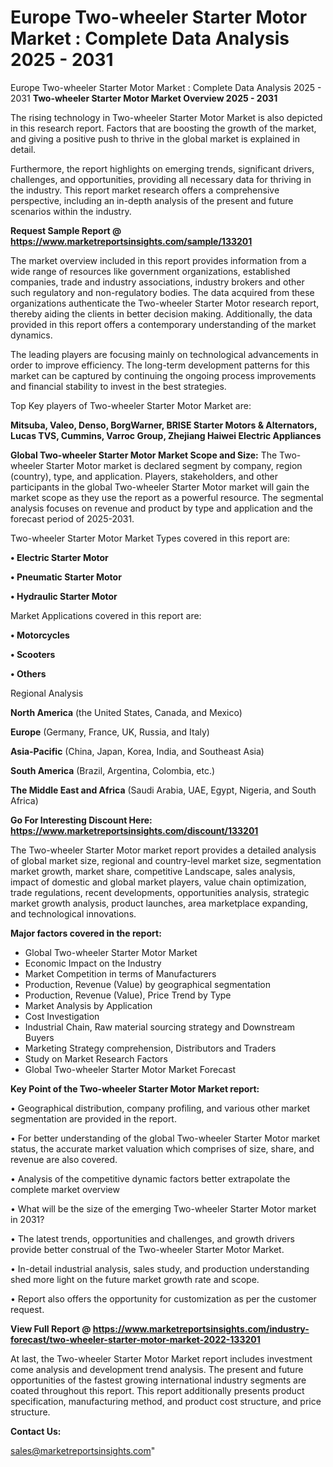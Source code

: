 # Europe Two-wheeler Starter Motor Market : Complete Data Analysis 2025 - 2031
Europe Two-wheeler Starter Motor Market : Complete Data Analysis 2025 - 2031
<Strong> Two-wheeler Starter Motor Market Overview 2025 - 2031</strong>

The rising technology in Two-wheeler Starter Motor Market is also depicted in this research report. Factors that are boosting the growth of the market, and giving a positive push to thrive in the global market is explained in detail.

Furthermore, the report highlights on emerging trends, significant drivers, challenges, and opportunities, providing all necessary data for thriving in the industry. This report market research offers a comprehensive perspective, including an in-depth analysis of the present and future scenarios within the industry.

<strong>Request Sample Report @ <a href=https://www.marketreportsinsights.com/sample/133201>https://www.marketreportsinsights.com/sample/133201</a></strong>

The market overview included in this report provides information from a wide range of resources like government organizations, established companies, trade and industry associations, industry brokers and other such regulatory and non-regulatory bodies. The data acquired from these organizations authenticate the Two-wheeler Starter Motor research report, thereby aiding the clients in better decision making. Additionally, the data provided in this report offers a contemporary understanding of the market dynamics.

The leading players are focusing mainly on technological advancements in order to improve efficiency. The long-term development patterns for this market can be captured by continuing the ongoing process improvements and financial stability to invest in the best strategies.

Top Key players of Two-wheeler Starter Motor Market are:

<strong>Mitsuba, Valeo, Denso, BorgWarner, BRISE Starter Motors & Alternators, Lucas TVS, Cummins, Varroc Group, Zhejiang Haiwei Electric Appliances</strong>

<strong><b>Global Two-wheeler Starter Motor Market Scope and Size:</b></strong>
The Two-wheeler Starter Motor market is declared segment by company, region (country), type, and application. Players, stakeholders, and other participants in the global Two-wheeler Starter Motor market will gain the market scope as they use the report as a powerful resource. The segmental analysis focuses on revenue and product by type and application and the forecast period of 2025-2031.

Two-wheeler Starter Motor Market Types covered in this report are:

<strong>• Electric Starter Motor

• Pneumatic Starter Motor

• Hydraulic Starter Motor</strong>

Market Applications covered in this report are:

<strong>• Motorcycles

• Scooters

• Others</strong> 

Regional Analysis

<strong>North America</strong> (the United States, Canada, and Mexico)

<strong>Europe</strong> (Germany, France, UK, Russia, and Italy)

<strong>Asia-Pacific</strong> (China, Japan, Korea, India, and Southeast Asia)

<strong>South America</strong> (Brazil, Argentina, Colombia, etc.)

<strong>The Middle East and Africa</strong> (Saudi Arabia, UAE, Egypt, Nigeria, and South Africa)

<strong>Go For Interesting Discount Here: <a href=https://www.marketreportsinsights.com/discount/133201>https://www.marketreportsinsights.com/discount/133201</a></strong>

The Two-wheeler Starter Motor market report provides a detailed analysis of global market size, regional and country-level market size, segmentation market growth, market share, competitive Landscape, sales analysis, impact of domestic and global market players, value chain optimization, trade regulations, recent developments, opportunities analysis, strategic market growth analysis, product launches, area marketplace expanding, and technological innovations.

<strong><b>Major factors covered in the report:</b></strong>
<ul>
  <li>Global Two-wheeler Starter Motor Market </li>
  <li>Economic Impact on the Industry</li>
  <li>Market Competition in terms of Manufacturers</li>
  <li>Production, Revenue (Value) by geographical segmentation</li>
  <li>Production, Revenue (Value), Price Trend by Type</li>
  <li>Market Analysis by Application</li>
  <li>Cost Investigation</li>
  <li>Industrial Chain, Raw material sourcing strategy and Downstream Buyers</li>
  <li>Marketing Strategy comprehension, Distributors and Traders</li>
  <li>Study on Market Research Factors</li>
  <li>Global Two-wheeler Starter Motor Market Forecast</li>
</ul>

<strong><b>Key Point of the Two-wheeler Starter Motor Market report:</b></strong>

• Geographical distribution, company profiling, and various other market segmentation are provided in the report.

• For better understanding of the global Two-wheeler Starter Motor market status, the accurate market valuation which comprises of size, share, and revenue are also covered.

• Analysis of the competitive dynamic factors better extrapolate the complete market overview

• What will be the size of the emerging Two-wheeler Starter Motor market in 2031?

• The latest trends, opportunities and challenges, and growth drivers provide better construal of the Two-wheeler Starter Motor Market.

• In-detail industrial analysis, sales study, and production understanding shed more light on the future market growth rate and scope.

• Report also offers the opportunity for customization as per the customer request.

<strong><b>View Full Report @ <a href=https://www.marketreportsinsights.com/industry-forecast/two-wheeler-starter-motor-market-2022-133201>https://www.marketreportsinsights.com/industry-forecast/two-wheeler-starter-motor-market-2022-133201</a></b></strong>


At last, the Two-wheeler Starter Motor Market report includes investment come analysis and development trend analysis. The present and future opportunities of the fastest growing international industry segments are coated throughout this report. This report additionally presents product specification, manufacturing method, and product cost structure, and price structure.

<strong>Contact Us:</strong>

sales@marketreportsinsights.com"
